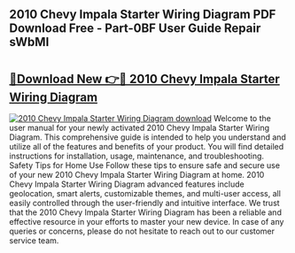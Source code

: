 ## 2010 Chevy Impala Starter Wiring Diagram PDF Download Free - Part-0BF User Guide Repair sWbMI

# <h2><a href="http://dfkq7vo.blite.top/?on=2010+Chevy+Impala+Starter+Wiring+Diagram">🔗Download New 👉🔴 2010 Chevy Impala Starter Wiring Diagram</a></h2>

[![2010 Chevy Impala Starter Wiring Diagram download](https://i.imgur.com/lujVjoI.png)](http://dfkq7vo.blite.top/?on=2010+Chevy+Impala+Starter+Wiring+Diagram)
Welcome to the user manual for your newly activated 2010 Chevy Impala Starter Wiring Diagram. This comprehensive guide is intended to help you understand and utilize all of the features and benefits of your product. You will find detailed instructions for installation, usage, maintenance, and troubleshooting. Safety Tips for Home Use Follow these tips to ensure safe and secure use of your new 2010 Chevy Impala Starter Wiring Diagram at home. 2010 Chevy Impala Starter Wiring Diagram advanced features include geolocation, smart alerts, customizable themes, and multi-user access, all easily controlled through the user-friendly and intuitive interface. We trust that the 2010 Chevy Impala Starter Wiring Diagram has been a reliable and effective resource in your efforts to master your new device. In case of any queries or concerns, please do not hesitate to reach out to our customer service team.
